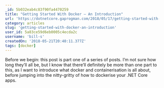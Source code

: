 ```yaml
---
_id: 5b032eab4c83f90fa4470259
title: "Getting Started With Docker – An Introduction"
url: 'https://dotnetcore.gaprogman.com/2018/05/17/getting-started-with-docker-an-introduction/'
category: articles
slug: 'getting-started-with-docker-an-introduction'
user_id: 5a83ce59d6eb0005c4ecda2c
username: 'bill-s'
createdOn: '2018-05-21T20:40:11.377Z'
tags: [docker]
---
```


Before we begin: this post is part one of a series of posts. I’m not sure how long they’ll all be, but I know that there’ll definitely be more than one part to this, as I want to introduce what docker and containerisation is all about, before jumping into the nitty-gritty of how to dockerise your .NET Core apps.


